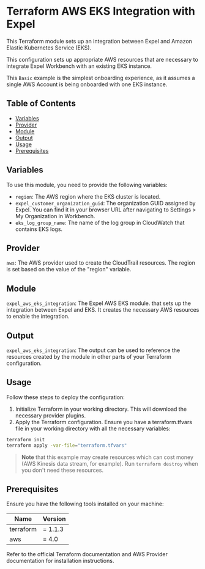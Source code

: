 # Terraform AWS EKS Integration with Expel

This Terraform module sets up an integration between Expel and Amazon Elastic Kubernetes Service (EKS).

This configuration sets up appropriate AWS resources that are necessary to integrate Expel Workbench with an existing EKS instance.

This `Basic` example is the simplest onboarding experience, as it assumes a single AWS Account is being onboarded with one EKS instance.

## Table of Contents

- [Variables](#variables)
- [Provider](#provider)
- [Module](#module)
- [Output](#output)
- [Usage](#usage)
- [Prerequisites](#prerequisites)

## Variables

To use this module, you need to provide the following variables:

- `region`: The AWS region where the EKS cluster is located.
- `expel_customer_organization_guid`: The organization GUID assigned by Expel. You can find it in your browser URL after navigating to Settings > My Organization in Workbench.
- `eks_log_group_name`: The name of the log group in CloudWatch that contains EKS logs.

## Provider

`aws`: The AWS provider used to create the CloudTrail resources. The region is set based on the value of the "region" variable.

## Module

`expel_aws_eks_integration`: The Expel AWS EKS module.  that sets up the integration between Expel and EKS. It creates the necessary AWS resources to enable the integration.

## Output

`expel_aws_eks_integration`: The output can be used to reference the resources created by the module in other parts of your Terraform configuration.

## Usage

Follow these steps to deploy the configuration:

1. Initialize Terraform in your working directory. This will download the necessary provider plugins.
2. Apply the Terraform configuration. Ensure you have a terraform.tfvars file in your working directory with  all the necessary variables:

```sh
terraform init
terraform apply -var-file="terraform.tfvars"
```

> **Note** that this example may create resources which can cost money (AWS Kinesis data stream, for example). Run `terraform destroy` when you don't need these resources.

## Prerequisites

Ensure you have the following tools installed on your machine:

| Name | Version |
|------|---------|
| terraform | = 1.1.3 |
| aws | = 4.0 |

Refer to the official Terraform documentation and AWS Provider documentation for installation instructions.
